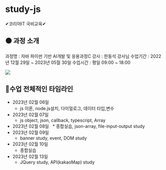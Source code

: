 # study-js

✔코리아IT 국비교육✔

<h2>⚫ 과정 소개</h2>
과정명 : 자바 파이썬 기반 AI개발 및 응용과정C
강사 : 한동석 강사님
수업기간 : 2022년 12월 29일 ~ 2023년 05월 30일
수업시간 : 평일 09:00 ~ 18:00

![](../header.png)

## 🎈수업 전체적인 타임라인

* 2023년 02월 06일
    * js 이론, node.js설치, 다이얼로그, 데이터 타입,변수
* 2023년 02월 07일
    * js object, json, callback, typescript, Array
* 2023년 02월 08일
   * 종합실습, json-array, file-input-output study
* 2023년 02월 09일
    * banner study, event, DOM study
* 2023년 02월 10일
    * 종합실습
* 2023년 02월 13일
    * JQuery study, API(kakaoMap) study
